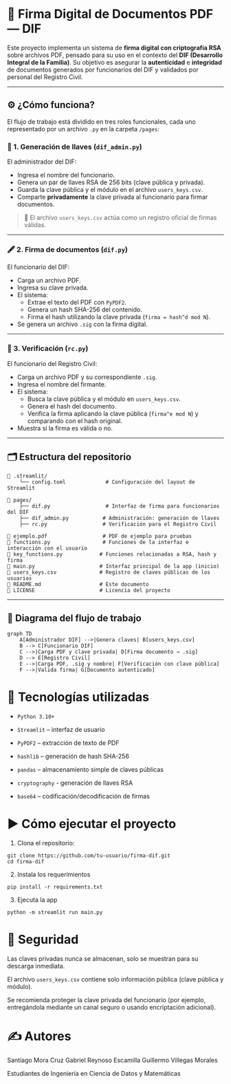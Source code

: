 # 📄 Firma Digital de Documentos PDF — DIF

Este proyecto implementa un sistema de **firma digital con criptografía RSA** sobre archivos PDF, pensado para su uso en el contexto del **DIF (Desarrollo Integral de la Familia)**. Su objetivo es asegurar la **autenticidad** e **integridad** de documentos generados por funcionarios del DIF y validados por personal del Registro Civil.

---

## ⚙️ ¿Cómo funciona?

El flujo de trabajo está dividido en tres roles funcionales, cada uno representado por un archivo `.py` en la carpeta `/pages`:

### 🔐 1. Generación de llaves (`dif_admin.py`)
El administrador del DIF:
- Ingresa el nombre del funcionario.
- Genera un par de llaves RSA de 256 bits (clave pública y privada).
- Guarda la clave pública y el módulo en el archivo `users_keys.csv`.
- Comparte **privadamente** la clave privada al funcionario para firmar documentos.

> 🔑 El archivo `users_keys.csv` actúa como un registro oficial de firmas válidas.

---

### 🖋️ 2. Firma de documentos (`dif.py`)
El funcionario del DIF:
- Carga un archivo PDF.
- Ingresa su clave privada.
- El sistema:
  - Extrae el texto del PDF con `PyPDF2`.
  - Genera un hash SHA-256 del contenido.
  - Firma el hash utilizando la clave privada (`firma = hash^d mod N`).
- Se genera un archivo `.sig` con la firma digital.

---

### 🧾 3. Verificación (`rc.py`)
El funcionario del Registro Civil:
- Carga un archivo PDF y su correspondiente `.sig`.
- Ingresa el nombre del firmante.
- El sistema:
  - Busca la clave pública y el módulo en `users_keys.csv`.
  - Genera el hash del documento.
  - Verifica la firma aplicando la clave pública (`firma^e mod N`) y comparando con el hash original.
- Muestra si la firma es válida o no.

---

## 🗂️ Estructura del repositorio

```
📁 .streamlit/
    └── config.toml             # Configuración del layout de Streamlit

📁 pages/
    ├── dif.py                  # Interfaz de firma para funcionarios del DIF
    ├── dif_admin.py           # Administración: generación de llaves
    ├── rc.py                  # Verificación para el Registro Civil

📄 ejemplo.pdf                  # PDF de ejemplo para pruebas
📄 functions.py                 # Funciones de la interfaz e interacción con el usuario
📄 key_functions.py            # Funciones relacionadas a RSA, hash y firma
📄 main.py                     # Interfaz principal de la app (inicio)
📄 users_keys.csv              # Registro de claves públicas de los usuarios
📄 README.md                   # Este documento
📄 LICENSE                     # Licencia del proyecto
```


---

## 🔄 Diagrama del flujo de trabajo

```mermaid
graph TD
    A[Administrador DIF] -->|Genera claves| B[users_keys.csv]
    B --> C[Funcionario DIF]
    C -->|Carga PDF y clave privada| D[Firma documento → .sig]
    D --> E[Registro Civil]
    E -->|Carga PDF, .sig y nombre| F[Verificación con clave pública]
    F -->|Valida firma| G[Documento autenticado]
```

# 🧪 Tecnologías utilizadas
* `Python 3.10+`

* `Streamlit` – interfaz de usuario

* `PyPDF2` – extracción de texto de PDF

* `hashlib` – generación de hash SHA-256

* `pandas` – almacenamiento simple de claves públicas

* `cryptography` - generación de llaves RSA

* `base64` – codificación/decodificación de firmas

# ▶️ Cómo ejecutar el proyecto

1. Clona el repositorio:

```
git clone https://github.com/tu-usuario/firma-dif.git
cd firma-dif
```

2. Instala los requerimientos

```
pip install -r requirements.txt
```

3. Ejecuta la app
```
python -m streamlit run main.py
```

# 🔐 Seguridad
Las claves privadas nunca se almacenan, solo se muestran para su descarga inmediata.

El archivo `users_keys.csv` contiene solo información pública (clave pública y módulo).

Se recomienda proteger la clave privada del funcionario (por ejemplo, entregándola mediante un canal seguro o usando encriptación adicional).

# ✍️ Autores
Santiago Mora Cruz
Gabriel Reynoso Escamilla
Guillermo Villegas Morales

Estudiantes de Ingeniería en Ciencia de Datos y Matemáticas
